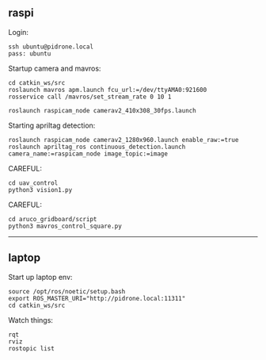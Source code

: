 ## raspi

Login:
```
ssh ubuntu@pidrone.local
pass: ubuntu
```

Startup camera and mavros:
```
cd catkin_ws/src
roslaunch mavros apm.launch fcu_url:=/dev/ttyAMA0:921600
rosservice call /mavros/set_stream_rate 0 10 1

roslaunch raspicam_node camerav2_410x308_30fps.launch
```

Starting apriltag detection:
```
roslaunch raspicam_node camerav2_1280x960.launch enable_raw:=true
roslaunch apriltag_ros continuous_detection.launch camera_name:=raspicam_node image_topic:=image
```

CAREFUL:
```
cd uav_control
python3 vision1.py
```

CAREFUL:
```
cd aruco_gridboard/script
python3 mavros_control_square.py
```

---------------------------------------------------------------
## laptop

Start up laptop env:
```
source /opt/ros/noetic/setup.bash
export ROS_MASTER_URI="http://pidrone.local:11311"
cd catkin_ws/src
```

Watch things:
```
rqt
rviz
rostopic list
```
